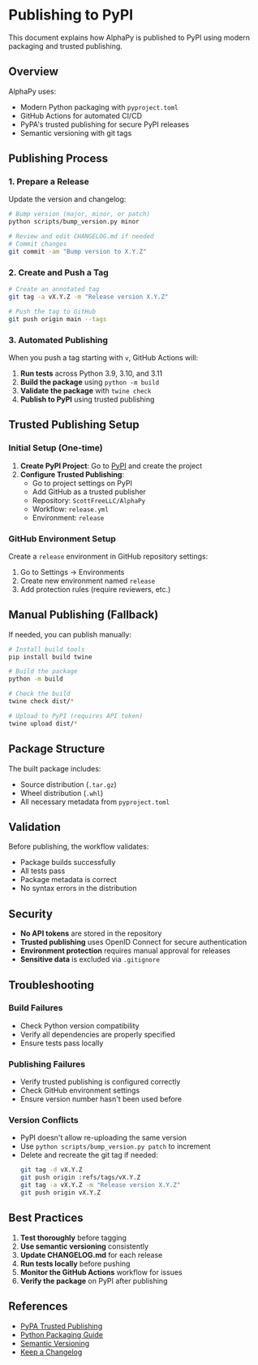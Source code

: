 # Publishing to PyPI

This document explains how AlphaPy is published to PyPI using modern packaging and trusted publishing.

## Overview

AlphaPy uses:
- Modern Python packaging with `pyproject.toml`
- GitHub Actions for automated CI/CD
- PyPA's trusted publishing for secure PyPI releases
- Semantic versioning with git tags

## Publishing Process

### 1. Prepare a Release

Update the version and changelog:

```bash
# Bump version (major, minor, or patch)
python scripts/bump_version.py minor

# Review and edit CHANGELOG.md if needed
# Commit changes
git commit -am "Bump version to X.Y.Z"
```

### 2. Create and Push a Tag

```bash
# Create an annotated tag
git tag -a vX.Y.Z -m "Release version X.Y.Z"

# Push the tag to GitHub
git push origin main --tags
```

### 3. Automated Publishing

When you push a tag starting with `v`, GitHub Actions will:

1. **Run tests** across Python 3.9, 3.10, and 3.11
2. **Build the package** using `python -m build`
3. **Validate the package** with `twine check`
4. **Publish to PyPI** using trusted publishing

## Trusted Publishing Setup

### Initial Setup (One-time)

1. **Create PyPI Project**: Go to [PyPI](https://pypi.org) and create the project
2. **Configure Trusted Publishing**:
   - Go to project settings on PyPI
   - Add GitHub as a trusted publisher
   - Repository: `ScottFreeLLC/AlphaPy`
   - Workflow: `release.yml`
   - Environment: `release`

### GitHub Environment Setup

Create a `release` environment in GitHub repository settings:
1. Go to Settings → Environments
2. Create new environment named `release`
3. Add protection rules (require reviewers, etc.)

## Manual Publishing (Fallback)

If needed, you can publish manually:

```bash
# Install build tools
pip install build twine

# Build the package
python -m build

# Check the build
twine check dist/*

# Upload to PyPI (requires API token)
twine upload dist/*
```

## Package Structure

The built package includes:
- Source distribution (`.tar.gz`)
- Wheel distribution (`.whl`)
- All necessary metadata from `pyproject.toml`

## Validation

Before publishing, the workflow validates:
- Package builds successfully
- All tests pass
- Package metadata is correct
- No syntax errors in the distribution

## Security

- **No API tokens** are stored in the repository
- **Trusted publishing** uses OpenID Connect for secure authentication
- **Environment protection** requires manual approval for releases
- **Sensitive data** is excluded via `.gitignore`

## Troubleshooting

### Build Failures
- Check Python version compatibility
- Verify all dependencies are properly specified
- Ensure tests pass locally

### Publishing Failures
- Verify trusted publishing is configured correctly
- Check GitHub environment settings
- Ensure version number hasn't been used before

### Version Conflicts
- PyPI doesn't allow re-uploading the same version
- Use `python scripts/bump_version.py patch` to increment
- Delete and recreate the git tag if needed:
  ```bash
  git tag -d vX.Y.Z
  git push origin :refs/tags/vX.Y.Z
  git tag -a vX.Y.Z -m "Release version X.Y.Z"
  git push origin vX.Y.Z
  ```

## Best Practices

1. **Test thoroughly** before tagging
2. **Use semantic versioning** consistently
3. **Update CHANGELOG.md** for each release
4. **Run tests locally** before pushing
5. **Monitor the GitHub Actions** workflow for issues
6. **Verify the package** on PyPI after publishing

## References

- [PyPA Trusted Publishing](https://docs.pypa.io/en/latest/trusted-publishers/)
- [Python Packaging Guide](https://packaging.python.org/)
- [Semantic Versioning](https://semver.org/)
- [Keep a Changelog](https://keepachangelog.com/)